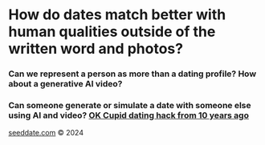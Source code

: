# How do dates match better with human qualities outside of the written word and photos?

### Can we represent a person as more than a dating profile? How about a generative AI video?

### Can someone generate or simulate a date with someone else using AI and video? [OK Cupid dating hack from 10 years ago](https://youtu.be/mJod9kRYyao)

[seeddate.com](https://seeddate.com) ©️ 2024
